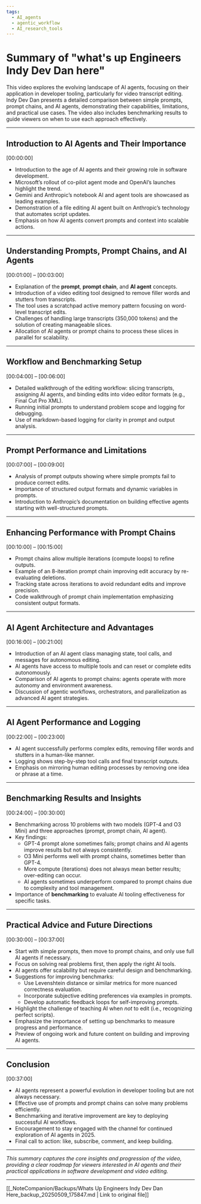 ```yaml
---
tags:
  - AI_agents
  - agentic_workflow
  - AI_research_tools
---
```

# Summary of "what's up Engineers Indy Dev Dan here"

This video explores the evolving landscape of AI agents, focusing on their application in developer tooling, particularly for video transcript editing. Indy Dev Dan presents a detailed comparison between simple prompts, prompt chains, and AI agents, demonstrating their capabilities, limitations, and practical use cases. The video also includes benchmarking results to guide viewers on when to use each approach effectively.

---

## Introduction to AI Agents and Their Importance  
[00:00:00]  
- Introduction to the age of AI agents and their growing role in software development.  
- Microsoft’s rollout of co-pilot agent mode and OpenAI’s launches highlight the trend.  
- Gemini and Anthropic’s notebook AI and agent tools are showcased as leading examples.  
- Demonstration of a file editing AI agent built on Anthropic’s technology that automates script updates.  
- Emphasis on how AI agents convert prompts and context into scalable actions.

---

## Understanding Prompts, Prompt Chains, and AI Agents  
[00:01:00] – [00:03:00]  
- Explanation of the **prompt**, **prompt chain**, and **AI agent** concepts.  
- Introduction of a video editing tool designed to remove filler words and stutters from transcripts.  
- The tool uses a scratchpad active memory pattern focusing on word-level transcript edits.  
- Challenges of handling large transcripts (350,000 tokens) and the solution of creating manageable slices.  
- Allocation of AI agents or prompt chains to process these slices in parallel for scalability.

---

## Workflow and Benchmarking Setup  
[00:04:00] – [00:06:00]  
- Detailed walkthrough of the editing workflow: slicing transcripts, assigning AI agents, and binding edits into video editor formats (e.g., Final Cut Pro XML).  
- Running initial prompts to understand problem scope and logging for debugging.  
- Use of markdown-based logging for clarity in prompt and output analysis.

---

## Prompt Performance and Limitations  
[00:07:00] – [00:09:00]  
- Analysis of prompt outputs showing where simple prompts fail to produce correct edits.  
- Importance of structured output formats and dynamic variables in prompts.  
- Introduction to Anthropic’s documentation on building effective agents starting with well-structured prompts.

---

## Enhancing Performance with Prompt Chains  
[00:10:00] – [00:15:00]  
- Prompt chains allow multiple iterations (compute loops) to refine outputs.  
- Example of an 8-iteration prompt chain improving edit accuracy by re-evaluating deletions.  
- Tracking state across iterations to avoid redundant edits and improve precision.  
- Code walkthrough of prompt chain implementation emphasizing consistent output formats.

---

## AI Agent Architecture and Advantages  
[00:16:00] – [00:21:00]  
- Introduction of an AI agent class managing state, tool calls, and messages for autonomous editing.  
- AI agents have access to multiple tools and can reset or complete edits autonomously.  
- Comparison of AI agents to prompt chains: agents operate with more autonomy and environment awareness.  
- Discussion of agentic workflows, orchestrators, and parallelization as advanced AI agent strategies.

---

## AI Agent Performance and Logging  
[00:22:00] – [00:23:00]  
- AI agent successfully performs complex edits, removing filler words and stutters in a human-like manner.  
- Logging shows step-by-step tool calls and final transcript outputs.  
- Emphasis on mirroring human editing processes by removing one idea or phrase at a time.

---

## Benchmarking Results and Insights  
[00:24:00] – [00:30:00]  
- Benchmarking across 10 problems with two models (GPT-4 and O3 Mini) and three approaches (prompt, prompt chain, AI agent).  
- Key findings:  
  - GPT-4 prompt alone sometimes fails; prompt chains and AI agents improve results but not always consistently.  
  - O3 Mini performs well with prompt chains, sometimes better than GPT-4.  
  - More compute (iterations) does not always mean better results; over-editing can occur.  
  - AI agents sometimes underperform compared to prompt chains due to complexity and tool management.  
- Importance of **benchmarking** to evaluate AI tooling effectiveness for specific tasks.

---

## Practical Advice and Future Directions  
[00:30:00] – [00:37:00]  
- Start with simple prompts, then move to prompt chains, and only use full AI agents if necessary.  
- Focus on solving real problems first, then apply the right AI tools.  
- AI agents offer scalability but require careful design and benchmarking.  
- Suggestions for improving benchmarks:  
  - Use Levenshtein distance or similar metrics for more nuanced correctness evaluation.  
  - Incorporate subjective editing preferences via examples in prompts.  
  - Develop automatic feedback loops for self-improving prompts.  
- Highlight the challenge of teaching AI when *not* to edit (i.e., recognizing perfect scripts).  
- Emphasize the importance of setting up benchmarks to measure progress and performance.  
- Preview of ongoing work and future content on building and improving AI agents.

---

## Conclusion  
[00:37:00]  
- AI agents represent a powerful evolution in developer tooling but are not always necessary.  
- Effective use of prompts and prompt chains can solve many problems efficiently.  
- Benchmarking and iterative improvement are key to deploying successful AI workflows.  
- Encouragement to stay engaged with the channel for continued exploration of AI agents in 2025.  
- Final call to action: like, subscribe, comment, and keep building.

---

*This summary captures the core insights and progression of the video, providing a clear roadmap for viewers interested in AI agents and their practical applications in software development and video editing.*

---
[[_NoteCompanion/Backups/Whats Up Engineers Indy Dev Dan Here_backup_20250509_175847.md | Link to original file]]